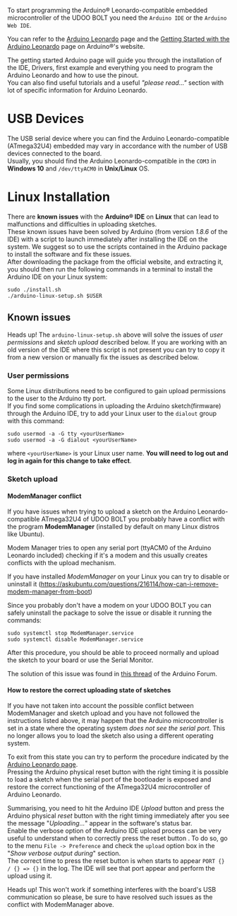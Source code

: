 
To start programming the Arduino&reg; Leonardo-compatible embedded microcontroller of the UDOO BOLT you need the `Arduino IDE` or the `Arduino Web IDE`.

You can refer to the [Arduino Leonardo](https://www.arduino.cc/en/Main/Arduino_BoardLeonardo) page and the [Getting Started with the Arduino Leonardo](https://www.arduino.cc/en/Guide/ArduinoLeonardoMicro) page on Arduino&reg;'s website.  

The getting started Arduino page will guide you through the installation of the IDE, Drivers, first example and everything you need to program the Arduino Leonardo and how to use the pinout.  
You can also find useful tutorials and a useful *"please read..."* section with lot of specific information for Arduino Leonardo.

# USB Devices

The USB serial device where you can find the Arduino Leonardo-compatible (ATmega32U4) embedded may vary in accordance with the number of USB devices connected to the board.  
Usually, you should find the Arduino Leonardo-compatible in the `COM3` in **Windows 10** and `/dev/ttyACM0` in **Unix/Linux** OS.

# Linux Installation

There are **known issues** with the **Arduino&reg; IDE** on **Linux** that can lead to malfunctions and difficulties in uploading sketches.  
These known issues have been solved by Arduino (from version *1.8.6* of the IDE) with a script to launch immediately after installing the IDE on the system. We suggest so to use the scripts contained in the Arduino package to install the software and fix these issues.  
After downloading the package from the official website, and extracting it, you should then run the following commands in a terminal to install the Arduino IDE on your Linux system:

    sudo ./install.sh
    ./arduino-linux-setup.sh $USER



## Known issues

<span class="label label-warning">Heads up!</span> The `arduino-linux-setup.sh` above will solve the issues of *user permissions* and *sketch upload* described below. If you are working with an old version of the IDE where this script is not present you can try to copy it from a new version or manually fix the issues as described below.

### User permissions

Some Linux distributions need to be configured to gain upload permissions to the user to the Arduino tty port.  
If you find some complications in uploading the Arduino sketch(firmware) through the Arduino IDE, try to add your Linux user to the `dialout` group with this command:

    sudo usermod -a -G tty <yourUserName>
    sudo usermod -a -G dialout <yourUserName>

where `<yourUserName>` is your Linux user name. **You will need to log out and log in again for this change to take effect**.

### Sketch upload

#### ModemManager conflict

If you have issues when trying to upload a sketch on the Arduino Leonardo-compatible ATmega32U4 of UDOO BOLT you probably have a conflict with the program **ModemManager** (installed by default on many Linux distros like Ubuntu).

Modem Manager tries to open any serial port (ttyACM0 of the Arduino Leonardo included) checking if it's a modem and this usually creates conflicts with the upload mechanism.

If you have installed *ModemManager* on your Linux you can try to disable or uninstall it (https://askubuntu.com/questions/216114/how-can-i-remove-modem-manager-from-boot)

Since you probably don't have a modem on your UDOO BOLT you can safely uninstall the package to solve the issue or disable it running the commands:

    sudo systemctl stop ModemManager.service
    sudo systemctl disable ModemManager.service

After this procedure, you should be able to proceed normally and upload the sketch to your board or use the Serial Monitor.

The solution of this issue was found in [this thread](https://forum.arduino.cc/index.php?topic=129647.msg2378141#msg2378141) of the Arduino Forum.

#### How to restore the correct uploading state of sketches

If you have not taken into account the possible conflict between ModemManager and sketch upload and you have not followed the instructions listed above, it may happen that the Arduino microcontroller is set in a state where the operating system *does not see the serial port*. This no longer allows you to load the sketch also using a different operating system.

To exit from this state you can try to perform the procedure indicated by the [Arduino Leonardo page](https://www.arduino.cc/en/Guide/ArduinoLeonardoMicro#toc12).  
Pressing the Arduino physical reset button with the right timing it is possible to load a sketch when the serial port of the bootloader is exposed and restore the correct functioning of the ATmega32U4 microcontroller of Arduino Leonardo.

Summarising, you need to hit the Arduino IDE *Upload* button and press the Arduino physical *reset* button with the right timing immediately after you see the message "*Uploading...*" appear in the software's status bar.  
Enable the verbose option of the Arduino IDE upload process can be very useful to understand when to correctly press the reset button . To do so, go to the menu `File -> Preference` and check the `upload` option box in the "*Show verbose output during*" section.  
The correct time to press the reset button is when starts to appear `PORT {} / {} => {}` in the log. The IDE will see that port appear and perform the upload using it.

<span class="label label-warning">Heads up!</span> This won't work if something interferes with the board's USB communication so please, be sure to have resolved such issues as the conflict with ModemManager above.
